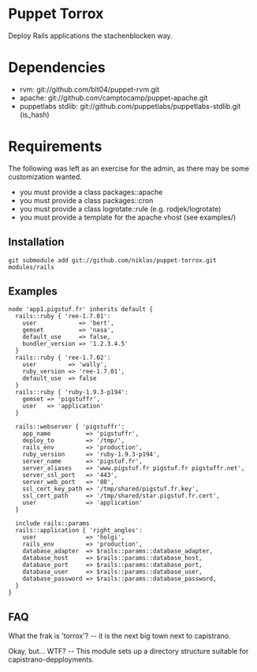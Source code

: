 Puppet Torrox
=============

Deploy Rails applications the stachenblocken way.

Dependencies
============

* rvm: git://github.com/blt04/puppet-rvm.git
* apache: git://github.com/camptocamp/puppet-apache.git
* puppetlabs stdlib: git://github.com/puppetlabs/puppetlabs-stdlib.git (is\_hash)

Requirements
============

The following was left as an exercise for the admin, as there may be some
customization wanted.

* you must provide a class packages::apache
* you must provide a class packages::cron
* you must provide a class logrotate::rule (e.g. rodjek/logrotate)
* you must provide a template for the apache vhost (see examples/)

Installation
------------

    git submodule add git://github.com/niklas/puppet-torrox.git modules/rails


Examples
--------


    node 'app1.pigstuf.fr' inherits default {
      rails::ruby { 'ree-1.7.01':
        user            => 'bert',
        gemset          => 'nasa',
        default_use     => false,
        bundler_version => '1.2.3.4.5'
      }
      rails::ruby { 'ree-1.7.02':
        user         => 'wally',
        ruby_version => 'ree-1.7.01',
        default_use  => false
      }
      rails::ruby { 'ruby-1.9.3-p194':
        gemset => 'pigstuffr',
        user   => 'application'
      }

      rails::webserver { 'pigstuffr':
        app_name          => 'pigstuffr',
        deploy_to         => '/tmp/',
        rails_env         => 'production',
        ruby_version      => 'ruby-1.9.3-p194',
        server_name       => 'pigstuf.fr',
        server_aliases    => 'www.pigstuf.fr pigstuf.fr pigstuffr.net',
        server_ssl_port   => '443',
        server_web_port   => '80',
        ssl_cert_key_path => '/tmp/shared/pigstuf.fr.key',
        ssl_cert_path     => '/tmp/shared/star.pigstuf.fr.cert',
        user              => 'application'
      }

      include rails::params
      rails::application { 'right_angles':
        user              => 'holgi',
        rails_env         => 'production',
        database_adapter  => $rails::params::database_adapter,
        database_host     => $rails::params::database_host,
        database_port     => $rails::params::database_port,
        database_user     => $rails::params::database_user,
        database_password => $rails::params::database_password,
      }
    }


FAQ
---

What the frak is 'torrox'? -- it is the next big town next to capistrano.

Okay, but… WTF? -- This module sets up a directory structure suitable for capistrano-depployments.
